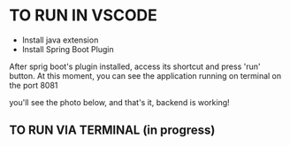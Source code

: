 # TO RUN IN VSCODE

- Install java extension
- Install Spring Boot Plugin

After sprig boot's plugin installed, access its shortcut and press 'run' button. 
At this moment, you can see the application running on terminal on the port 8081

you'll see the photo below, and that's it, backend is working!

## TO RUN VIA TERMINAL (in progress)
